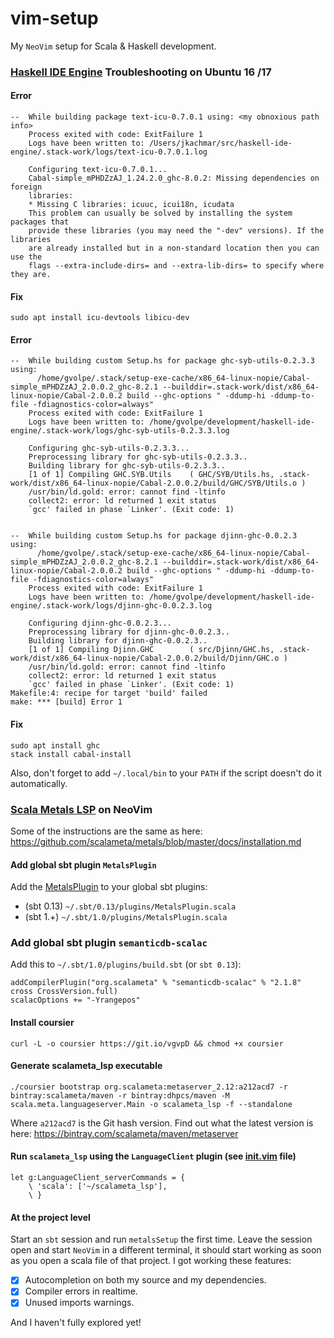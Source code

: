 vim-setup
=========

My `NeoVim` setup for Scala & Haskell development.

### [Haskell IDE Engine](https://github.com/haskell/haskell-ide-engine) Troubleshooting on Ubuntu 16 /17

#### Error

```
--  While building package text-icu-0.7.0.1 using: <my obnoxious path info>
    Process exited with code: ExitFailure 1
    Logs have been written to: /Users/jkachmar/src/haskell-ide-engine/.stack-work/logs/text-icu-0.7.0.1.log

    Configuring text-icu-0.7.0.1...
    Cabal-simple_mPHDZzAJ_1.24.2.0_ghc-8.0.2: Missing dependencies on foreign
    libraries:
    * Missing C libraries: icuuc, icui18n, icudata
    This problem can usually be solved by installing the system packages that
    provide these libraries (you may need the "-dev" versions). If the libraries
    are already installed but in a non-standard location then you can use the
    flags --extra-include-dirs= and --extra-lib-dirs= to specify where they are.
```

#### Fix

```
sudo apt install icu-devtools libicu-dev
```

#### Error

```
--  While building custom Setup.hs for package ghc-syb-utils-0.2.3.3 using:
      /home/gvolpe/.stack/setup-exe-cache/x86_64-linux-nopie/Cabal-simple_mPHDZzAJ_2.0.0.2_ghc-8.2.1 --builddir=.stack-work/dist/x86_64-linux-nopie/Cabal-2.0.0.2 build --ghc-options " -ddump-hi -ddump-to-file -fdiagnostics-color=always"
    Process exited with code: ExitFailure 1
    Logs have been written to: /home/gvolpe/development/haskell-ide-engine/.stack-work/logs/ghc-syb-utils-0.2.3.3.log

    Configuring ghc-syb-utils-0.2.3.3...
    Preprocessing library for ghc-syb-utils-0.2.3.3..
    Building library for ghc-syb-utils-0.2.3.3..
    [1 of 1] Compiling GHC.SYB.Utils    ( GHC/SYB/Utils.hs, .stack-work/dist/x86_64-linux-nopie/Cabal-2.0.0.2/build/GHC/SYB/Utils.o )
    /usr/bin/ld.gold: error: cannot find -ltinfo
    collect2: error: ld returned 1 exit status
    `gcc' failed in phase `Linker'. (Exit code: 1)


--  While building custom Setup.hs for package djinn-ghc-0.0.2.3 using:
      /home/gvolpe/.stack/setup-exe-cache/x86_64-linux-nopie/Cabal-simple_mPHDZzAJ_2.0.0.2_ghc-8.2.1 --builddir=.stack-work/dist/x86_64-linux-nopie/Cabal-2.0.0.2 build --ghc-options " -ddump-hi -ddump-to-file -fdiagnostics-color=always"
    Process exited with code: ExitFailure 1
    Logs have been written to: /home/gvolpe/development/haskell-ide-engine/.stack-work/logs/djinn-ghc-0.0.2.3.log

    Configuring djinn-ghc-0.0.2.3...
    Preprocessing library for djinn-ghc-0.0.2.3..
    Building library for djinn-ghc-0.0.2.3..
    [1 of 1] Compiling Djinn.GHC        ( src/Djinn/GHC.hs, .stack-work/dist/x86_64-linux-nopie/Cabal-2.0.0.2/build/Djinn/GHC.o )
    /usr/bin/ld.gold: error: cannot find -ltinfo
    collect2: error: ld returned 1 exit status
    `gcc' failed in phase `Linker'. (Exit code: 1)
Makefile:4: recipe for target 'build' failed
make: *** [build] Error 1
```

#### Fix

```
sudo apt install ghc
stack install cabal-install
```

Also, don't forget to add `~/.local/bin` to your `PATH` if the script doesn't do it automatically.

### [Scala Metals LSP](https://github.com/scalameta/metals) on NeoVim

Some of the instructions are the same as here: https://github.com/scalameta/metals/blob/master/docs/installation.md

#### Add global sbt plugin `MetalsPlugin`

Add the [MetalsPlugin](https://github.com/scalameta/metals/blob/master/project/MetalsPlugin.scala) to your global sbt
plugins:

- (sbt 0.13) `~/.sbt/0.13/plugins/MetalsPlugin.scala`
- (sbt 1.+) `~/.sbt/1.0/plugins/MetalsPlugin.scala`

### Add global sbt plugin `semanticdb-scalac`

Add this to `~/.sbt/1.0/plugins/build.sbt` (or `sbt 0.13`):

```
addCompilerPlugin("org.scalameta" % "semanticdb-scalac" % "2.1.8" cross CrossVersion.full)
scalacOptions += "-Yrangepos"
```

#### Install coursier

```
curl -L -o coursier https://git.io/vgvpD && chmod +x coursier
```

#### Generate scalameta_lsp executable

```
./coursier bootstrap org.scalameta:metaserver_2.12:a212acd7 -r bintray:scalameta/maven -r bintray:dhpcs/maven -M scala.meta.languageserver.Main -o scalameta_lsp -f --standalone
```

Where `a212acd7` is the Git hash version. Find out what the latest version is here: https://bintray.com/scalameta/maven/metaserver

#### Run `scalameta_lsp` using the `LanguageClient` plugin (see [init.vim](init.vim) file)

```
let g:LanguageClient_serverCommands = {
    \ 'scala': ['~/scalameta_lsp'],
    \ }
```

#### At the project level

Start an `sbt` session and run `metalsSetup` the first time. Leave the session open and start `NeoVim` in a different
terminal, it should start working as soon as you open a scala file of that project. I got working these features:

- [x] Autocompletion on both my source and my dependencies.
- [x] Compiler errors in realtime.
- [x] Unused imports warnings.

And I haven't fully explored yet!
